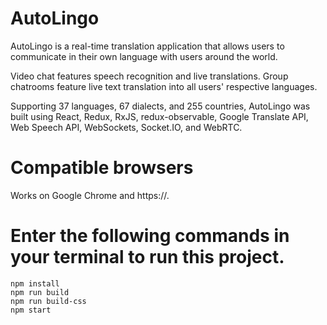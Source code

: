 # AutoLingo

AutoLingo is a real-time translation application that allows users to communicate in their own language with users around the world.

Video chat features speech recognition and live translations. Group chatrooms feature live text translation into all users' respective languages.

Supporting 37 languages, 67 dialects, and 255 countries, AutoLingo was built using React, Redux, RxJS, redux-observable, Google Translate API, Web Speech API, WebSockets, Socket.IO, and WebRTC.

# Compatible browsers
Works on Google Chrome and https://.

# Enter the following commands in your terminal to run this project.
```
npm install
npm run build
npm run build-css
npm start

```
